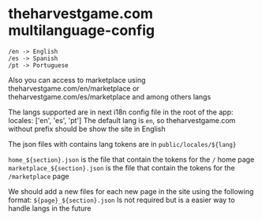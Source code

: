 # theharvestgame.com multilanguage-config

```
/en -> English
/es -> Spanish
/pt -> Portuguese
```
Also you can access to marketplace using theharvestgame.com/en/marketplace or theharvestgame.com/es/marketplace and among others langs

The langs supported are in next i18n config file in the root of the app: locales: ['en', 'es', 'pt']
The default lang is `en`, so theharvestgame.com without prefix should be show the site in English

The json files with contains lang tokens are in `public/locales/${lang}`

`home_${section}.json` is the file that contain the tokens for the `/` home page
`marketplace_${section}.json` is the file that contain the tokens for the `/marketplace` page

We should add a new files for each new page in the site using the following format: `${page}_${section}.json`
Is not required but is a easier way to handle langs in the future
